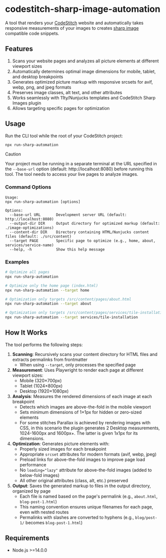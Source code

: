 # codestitch-sharp-image-automation

A tool that renders your [CodeStitch](https://codestitch.app/app) website and automatically takes responsive measurements of your images to creates [sharp image](https://www.npmjs.com/package/@codestitchofficial/eleventy-plugin-sharp-images) compatible code snippets.

<a href="#features"></a>

## Features

1. Scans your website pages and analyzes all picture elements at different viewport sizes
2. Automatically determines optimal image dimensions for mobile, tablet, and desktop breakpoints
3. Generates optimized picture markup with responsive srcsets for avif, webp, png, and jpeg formats
4. Preserves image classes, alt text, and other attributes
5. Works seamlessly with 11ty/Nunjucks templates and CodeStitch Sharp Images plugin
6. Allows targeting specific pages for optimization

## Usage

Run the CLI tool while the root of your CodeStitch project:

```bash
npx run-sharp-automation
```

> [!CAUTION]
> Your project must be running in a separate terminal at the URL specified in the `--base-url` option (default: http://localhost:8080) before running this tool. The tool needs to access your live pages to analyze images.

<a href="#command-options"></a>

### Command Options

```
Usage:
npx run-sharp-automation [options]

Options:
  --base-url URL       Development server URL (default: http://localhost:8080)
  --output-dir DIR     Output directory for optimized markup (default: ./image-optimizations)
  --content-dir DIR    Directory containing HTML/Nunjucks content files (default: ./src/content)
  --target PAGE        Specific page to optimize (e.g., home, about, services/service-name)
  --help, -h           Show this help message
```

### Examples

```bash
# Optimize all pages
npx run-sharp-automation

# Optimize only the home page (index.html)
npx run-sharp-automation --target home

# Optimization only targets /src/content/pages/about.html
npx run-sharp-automation --target about

# Optimization only targets /src/content/pages/services/tile-installation.html
npx run-sharp-automation --target services/tile-installation
```

## How It Works

The tool performs the following steps:

1. **Scanning**: Recursively scans your content directory for HTML files and extracts permalinks from frontmatter
    - When using `--target`, only processes the specified page
2. **Measurement**: Uses Playwright to render each page at different viewport sizes:
    - Mobile (320×700px)
    - Tablet (1024×800px)
    - Desktop (1920×1080px)
3. **Analysis**: Measures the rendered dimensions of each image at each breakpoint
    - Detects which images are above-the-fold in the mobile viewport
    - Sets minimum dimensions of 1×1px for hidden or zero-sized elements
    - For some stitches Parallax is achieved by rendering images with CSS, in this scenario the plugin generates 2 Desktop measurements, 1024-1600px and 1600px+. The latter is given 1x1px for its dimensions.
4. **Optimization**: Generates picture elements with:
    - Properly sized images for each breakpoint
    - Appropriate `srcset` attributes for modern formats (avif, webp, jpeg)
    - Preload links for above-the-fold images to improve page load performance
    - No `loading="lazy"` attribute for above-the-fold images (added to below-fold images)
    - All other original attributes (class, alt, etc.) preserved
5. **Output**: Saves the generated markup to files in the output directory, organized by page
    - Each file is named based on the page's permalink (e.g., `about.html`, `blog-post-1.html`)
    - This naming convention ensures unique filenames for each page, even with nested routes
    - Permalinks with slashes are converted to hyphens (e.g., `blog/post-1/` becomes `blog-post-1.html`)

## Requirements

-   Node.js >=14.0.0
